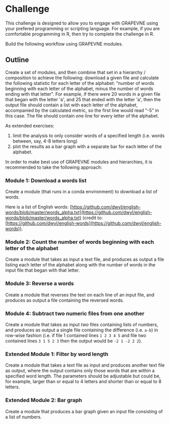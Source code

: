 # Challenge

This challenge is designed to allow you to engage with GRAPEVNE using your
prefered programming or scripting language. For example, if you are comfortable
programming in R, then try to complete the challenge in R.

Build the following workflow using GRAPEVNE modules.

## Outline

Create a set of modules, and then combine that set in a hierarchy / composition
to achieve the following: download a given file and calculate the following
statistic for each letter of the alphabet:
"number of words beginning with each letter of the alphabet, minus the number
of words ending with that letter". For example,
if there were 20 words in a given file that began with the letter 'a', and 25
that ended with the letter 'a', then the output file should contain a list with
each letter of the alphabet, accompanied by the calculated metric, so the first
line would read "-5" in this case. The file should contain one line for every
letter of the alphabet.

As extended exercises:

1. limit the analysis to only consider words of a
   specified length (i.e. words between, say, 4-8 letters long)
2. plot the results as a bar graph with a separate bar for each letter of the
   alphabet.

In order to make best use of GRAPEVNE modules and hierarchies, it is recommended
to take the following approach:

### Module 1: Download a words list

Create a module (that runs in a conda environment) to download a list of words.

Here is a list of English words: [https://github.com/dwyl/english-words/blob/master/words_alpha.txt](https://github.com/dwyl/english-words/blob/master/words_alpha.txt) (credit to: [https://github.com/dwyl/english-words](https://github.com/dwyl/english-words)).

### Module 2: Count the number of words beginning with each letter of the alphabet

Create a module that takes as input a text file, and produces as output a file
listing each letter of the alphabet along with the number of words in the input
file that began with that letter.

### Module 3: Reverse a words

Create a module that reverses the text on each line of an input file, and
produces as output a file containing the reversed words.

### Module 4: Subtract two numeric files from one another

Create a module that takes as input _two_ files containing lists of numbers,
and produces as output a single file containing the difference (i.e. `a-b`)
in row-wise fashion (i.e. if file 1 contained lines `1 2 3 4 5` and file two
contained lines `3 1 5 2 3` then the output would be `-2 1 -2 2 2`).

### Extended Module 1: Filter by word length

Create a module that takes a text file as input and produces another text file
as output, where the output contains only those words that are within a
specified word length. The parameters should be adjustable but could be, for
example, larger than or equal to 4 letters and shorter than or equal to 8
letters.

### Extended Module 2: Bar graph

Create a module that produces a bar graph given an input file consisting of a
list of numbers.
